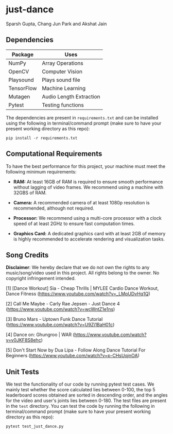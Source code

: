 # just-dance

Sparsh Gupta, Chang Jun Park and Akshat Jain

## Dependencies

| Package    | Uses                    |
|------------|-------------------------|
| NumPy      | Array Operations        |
| OpenCV     | Computer Vision         |
| Playsound  | Plays sound file        |
| TensorFlow | Machine Learning        |
| Mutagen    | Audio Length Extraction |
| Pytest     | Testing functions       |


 The dependencies are present in `requirements.txt` and can be installed using the following in terminal/command prompt (make sure to have your present working directory as this repo):
 
 ```
 pip install -r requirements.txt
 ```


## Computational Requirements

To have the best performance for this project, your machine must meet the following minimum requirements:

- **RAM:** At least 16GB of RAM is required to ensure smooth performance without lagging of video frames. We recommend using a machine with 32GBS of RAM.

- **Camera:** A recommended camera of at least 1080p resolution is recommended, although not required.

- **Processor:** We recommend using a multi-core processor with a clock speed of at least 2GHz to ensure fast computation times.

- **Graphics Card:** A dedicated graphics card with at least 2GB of memory is highly recommended to accelerate rendering and visualization tasks.


## Song Credits

**Disclaimer**: We hereby declare that we do not own the rights to any music/song/video used in this project.
All rights belong to the owner.
No copyright infringement intended.

[1] [Dance Workout] Sia - Cheap Thrills | MYLEE Cardio Dance Workout, Dance Fitness (https://www.youtube.com/watch?v=_LMpUDvHq1Q)

[2] Call Me Maybe - Carly Rae Jepsen - Just Dance 4 (https://www.youtube.com/watch?v=wcWntZ1e1ns)

[3] Bruno Mars - Uptown Funk Dance Tutorial (https://www.youtube.com/watch?v=U9Zj1BaH01c)

[4] Dance on: Ghungroo | WAR (https://www.youtube.com/watch?v=v0JKF8S8ehc)

[5] Don't Start Now by Dua Lipa - Follow Along Dance Tutorial For Beginners (https://www.youtube.com/watch?v=p-CHsUqjnOA)

## Unit Tests

We test the functionality of our code by running pytest test cases. 
We mainly test whether the score calculated lies between 0-100, the top 5 leaderboard scores obtained are sorted in descending order, and the angles for the video and user's joints lies between 0-180.
The test files are present in the `test` directory. You can test the code by running the following in terminal/command prompt (make sure to have your present working directory as this repo):

```
pytest test_just_dance.py
```
